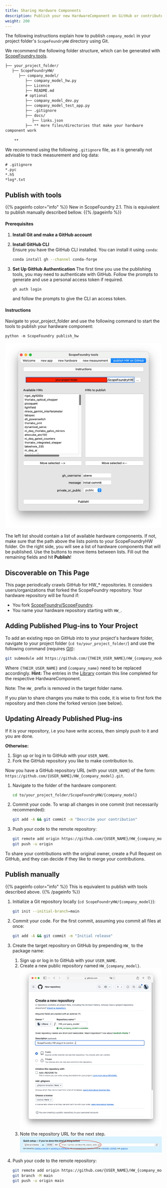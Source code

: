 ```yaml
---
title: Sharing Hardware Components
description: Publish your new HardwareComponent on GitHub or contribute to existing ones. 
weight: 200
---
```


The following instructions explain how to publish `company_model` in your project folder's `ScopeFoundryHW` directory using Git. 

We recommend the following folder structure, which can be generated with [ScopeFoundry.tools](/docs/11_tools-tutorials/2_hardware-1/#the-template).

```
├── your_project_folder/
   ├── ScopeFoundryHW/
      ├── company_model/
         ├── company_model_hw.py					
         ├── Licence
         ├── README.md
         # optional
         ├── company_model_dev.py			
         ├── company_model_test_app.py
         ├── .gitignore
         ├── docs/
            ├── links.json 
         ├── ** more files/directories that make your hardware component work
         
    **
```

We recommend using the following `.gitignore` file, as it is generally not advisable to track measurement and log data:

```plaintext
# .gitignore
*.pyc
*.h5
*log*.txt
```


## Publish with tools

{{% pageinfo color="info" %}}
New in ScopeFoundry 2.1. This is equivalent to publish manually described bellow.
{{% /pageinfo %}}

#### Prerequisites

1. **Install Git and make a GitHub account**

2. **Install GitHub CLI**  
   Ensure you have the GitHub CLI installed. You can install it using `conda`:

   ```bash
   conda install gh --channel conda-forge
   ```

3. **Set Up GitHub Authentication**
    The first time you use the publishing tools, you may need to authenticate with GitHub. Follow the prompts to generate and use a personal access token if required.

    ```
    gh auth login
    ```

    and follow the prompts to give the CLI an access token.

#### Instructions

Navigate to your_project_folder and use the following command to start the tools to publish your hardware component:


```python
python -m ScopeFoundry publish_hw
```

![publish-hw-on-gh](publish-hw-on-gh.png)

The left list should contain a list of available hardware components. If not, make sure that the path above the lists points to your ScopeFoundryHW folder. On the right side, you will see a list of hardware components that will be published. Use the buttons to move items between lists. Fill out the remaining fields and hit **Publish**!


## Discoverable on This Page

This page periodically crawls GitHub for HW_* repositories. It considers users/organizations that forked the ScopeFoundry repository. Your hardware repository will be found if:

- You fork [ScopeFoundry/ScopeFoundry](https://github.com/ScopeFoundry/ScopeFoundry).
- You name your hardware repository starting with `HW_`.

## Adding Published Plug-ins to Your Project

To add an existing repo on GitHub  into to your project's hardware folder, navigate to your project folder (`cd to/your_project_folder/`) and use the following command (requires [Git](/docs/100_development-environment/20_git/)):

```sh
git submodule add https://github.com/{THEIR_USER_NAME}/HW_{company_model}.git ScopeFoundryHW/{company_model}
```

Where `{THEIR_USER_NAME}` and `{company_name}` need to be replaced accordingly. **Hint:** The entries in the [Library](/docs/301_existing-hardware-components/) contain this line completed for the respective HardwareComponent. 

Note: The `HW_` prefix is removed in the target folder name.

If you plan to share changes you make to this code, it is wise to first fork the repository and then clone the forked version (see below).

## Updating Already Published Plug-ins

If it is your repository, i.e you have write access, then simply push to it and you are done. 

**Otherwise:**

1. Sign up or log in to GitHub with your `USER_NAME`.  
2. Fork the GitHub repository you like to make contribution to.

Now you have a GitHub repository URL (with your `USER_NAME`) of the form: `https://github.com/{USER_NAME}/HW_{company_model}.git`. 

1. Navigate to the folder of the hardware component:
   ```sh
   cd to/your_project_folder/ScopeFoundryHW/{company_model}
   ```

2. Commit your code. To wrap all changes in one commit (not necessarily recommended):
   ```sh
   git add -A && git commit -m "Describe your contribution"
   ```

3. Push your code to the remote repository:
   ```sh
   git remote add origin https://github.com/{USER_NAME}/HW_{company_model}.git
   git push -u origin
   ```

To share your contributions with the original owner, create a Pull Request on GitHub, and they can decide if they like to merge your contributions.


## Publish manually

{{% pageinfo color="info" %}}
This is equivalent to publish with tools described above.
{{% /pageinfo %}}

1. Initialize a Git repository locally (`cd ScopeFoundryHW/{company_model}`):

   ```sh
   git init --initial-branch=main
   ```

2. Commit your code. For the first commit, assuming you commit all files at once:

   ```sh
   git add -A && git commit -m "Initial release"
   ```

3. Create the target repository on GitHub by prepending `HW_` to the package name:

   1. Sign up or log in to GitHub with your `USER_NAME`.  
   2. Create a new public repository named `HW_{company_model}`.  
      ![create_repo](create_repo.png)  
   3. Note the repository URL for the next step.  
      ![repo_created](repo_created.png)

4. Push your code to the remote repository:

   ```sh
   git remote add origin https://github.com/{USER_NAME}/HW_{company_model}.git
   git branch -M main
   git push -u origin main
   ```